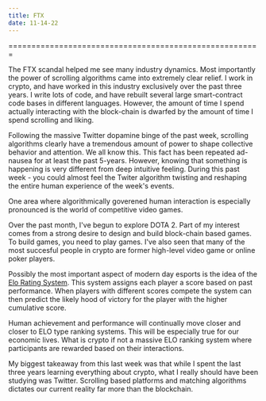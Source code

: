 ```yaml
---
title: FTX 
date: 11-14-22
---
```

=======================================================

The FTX scandal helped me see many industry dynamics.  Most importantly the power of scrolling algorithms came into extremely clear relief. I work in crypto, and have worked in this industry exclusively over the past three years. I write lots of code, and have rebuilt several large smart-contract code bases in different languages.  However, the amount of time I spend actually interacting with the block-chain is dwarfed by the amount of time I spend scrolling and liking.

Following the massive Twitter dopamine binge of the past week, scrolling algorithms clearly have a tremendous amount of power to shape collective behavior and attention.  We all know this.  This fact has been repeated ad-nausea for at least the past 5-years.  However, knowing that something is happening is very different from deep intuitive feeling. During this past week - you could almost feel the Twiter algorithm twisting and reshaping the entire human experience of the week's events.

One area where algorithmically goverened human interaction is especially pronounced is the world of competitive video games.  

Over the past month, I've begun to explore DOTA 2.  Part of my interest comes from a strong desire to design and build block-chain based games.  To build games, you need to play games.  I've also seen that many of the most succesful people in crypto are former high-level video game or online poker players.        

Possibly the most important aspect of modern day esports is the idea of the [Elo Rating System](http://www.glicko.net/research/acjpaper.pdf). This system assigns each player a score based on past performance. When players with different scores compete the system can then predict the likely hood of victory for the player with the higher cumulative score.  

Human achievement and performance will continually move closer and closer to ELO type ranking systems.  This will be especially true for our economic lives.  What is crypto if not a massive ELO ranking system where participants are rewarded based on their interactions.  

My biggest takeaway from this last week was that while I spent the last three years learning everything about crypto, what I really should have been studying was Twitter.  Scrolling based platforms and matching algorithms dictates our current reality far more than the blockchain.

